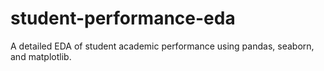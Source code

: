 # student-performance-eda
A detailed EDA of student academic performance using pandas, seaborn, and matplotlib.
